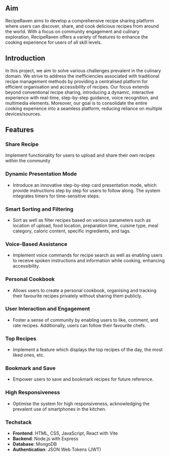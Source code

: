 
## Aim
RecipeRaven aims to develop a comprehensive recipe sharing platform where users can discover, share, and cook delicious recipes from around the world. With a focus on community engagement and culinary exploration, RecipeRaven offers a variety of features to enhance the cooking experience for users of all skill levels.

## Introduction
In this project, we aim to solve various challenges prevalent in the culinary domain. We strive to address the inefficiencies associated with traditional recipe management methods by providing a centralised platform for efficient organisation and accessibility of recipes. Our focus extends beyond conventional recipe sharing, introducing a dynamic, interactive experience with real-time, step-by-step guidance, voice recognition, and multimedia elements. Moreover, our goal is to consolidate the entire cooking experience into a seamless platform, reducing reliance on multiple devices/sources.

## Features 
### Share Recipe
Implement functionality for users to upload and share their own recipes within the community
### Dynamic Presentation Mode
- Introduce an innovative step-by-step card presentation mode, which provide instructions step by step for users to follow along. The system integrates timers for time-sensitive steps.
### Smart Sorting and Filtering
- Sort as well as filter recipes based on various parameters such as location of upload, food location, preparation time, cuisine type, meal category, caloric content, specific ingredients, and tags.
### Voice-Based Assistance
- Implement voice commands for recipe search as well as enabling users to receive spoken instructions and information while cooking, enhancing accessibility.
### Personal Cookbook
- Allows users to create a personal cookbook, organising and tracking their favourite recipes privately without sharing them publicly.
### User Interaction and Engagement
- Foster a sense of community by enabling users to like, comment, and rate recipes. Additionally, users can follow their favourite chefs.
### Top Recipes
- Implement a feature which displays the top recipes of the day, the most liked ones, etc.
### Bookmark and Save
- Empower users to save and bookmark recipes for future reference. 
### High Responsiveness
- Optimise the system for high responsiveness, acknowledging the prevalent use of smartphones in the kitchen. 

### Techstack
- **Frontend**: HTML, CSS, JavaScript, React with Vite
- **Backend**: Node.js with Express
- **Database**: MongoDB
- **Authentication**: JSON Web Tokens (JWT)

